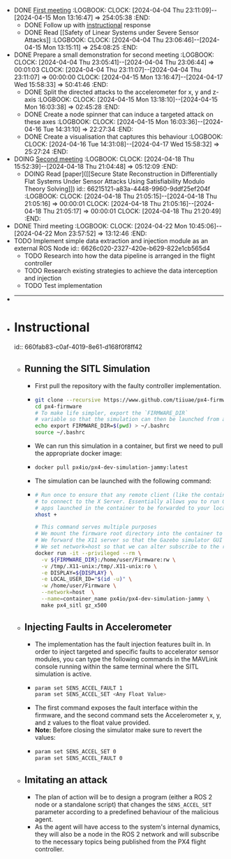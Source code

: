 - DONE [First meeting](((660f9803-86fb-4d27-8592-f471e3712eba)))
  :LOGBOOK:
  CLOCK: [2024-04-04 Thu 23:11:09]--[2024-04-15 Mon 13:16:47] =>  254:05:38
  :END:
	- DONE Follow up with [instructional](((660fab83-c0af-4019-8e61-d168f0f8ff42))) response
	- DONE Read [[Safety of Linear Systems under Severe Sensor Attacks]]
	  :LOGBOOK:
	  CLOCK: [2024-04-04 Thu 23:06:46]--[2024-04-15 Mon 13:15:11] =>  254:08:25
	  :END:
- DONE Prepare a small demonstration for second meeting
  :LOGBOOK:
  CLOCK: [2024-04-04 Thu 23:05:41]--[2024-04-04 Thu 23:06:44] =>  00:01:03
  CLOCK: [2024-04-04 Thu 23:11:07]--[2024-04-04 Thu 23:11:07] =>  00:00:00
  CLOCK: [2024-04-15 Mon 13:16:47]--[2024-04-17 Wed 15:58:33] =>  50:41:46
  :END:
	- DONE Split the directed attacks to the accelerometer for x, y and z-axis
	  :LOGBOOK:
	  CLOCK: [2024-04-15 Mon 13:18:10]--[2024-04-15 Mon 16:03:38] =>  02:45:28
	  :END:
	- DONE Create a node spinner that can induce a targeted attack on these axes
	  :LOGBOOK:
	  CLOCK: [2024-04-15 Mon 16:03:36]--[2024-04-16 Tue 14:31:10] =>  22:27:34
	  :END:
	- DONE Create a visualisation that captures this behaviour
	  :LOGBOOK:
	  CLOCK: [2024-04-16 Tue 14:31:08]--[2024-04-17 Wed 15:58:32] =>  25:27:24
	  :END:
- DOING [Second meeting](((66214ed0-8de1-4d80-aa69-b65f4e3be402)))
  :LOGBOOK:
  CLOCK: [2024-04-18 Thu 15:52:39]--[2024-04-18 Thu 21:04:48] =>  05:12:09
  :END:
	- DOING Read [paper]([[Secure State Reconstruction in Differentially Flat Systems Under Sensor Attacks Using Satisfiability Modulo Theory Solving]])
	  id:: 66215121-a83a-4448-9960-9ddf25ef204f
	  :LOGBOOK:
	  CLOCK: [2024-04-18 Thu 21:05:15]--[2024-04-18 Thu 21:05:16] =>  00:00:01
	  CLOCK: [2024-04-18 Thu 21:05:16]--[2024-04-18 Thu 21:05:17] =>  00:00:01
	  CLOCK: [2024-04-18 Thu 21:20:49]
	  :END:
- DONE Third meeting
  :LOGBOOK:
  CLOCK: [2024-04-22 Mon 10:45:06]--[2024-04-22 Mon 23:57:52] =>  13:12:46
  :END:
- TODO Implement simple data extraction and injection module as an external ROS Node
  id:: 6626c020-2327-420e-b629-822e1cb565d4
	- TODO Research into how the data pipeline is arranged in the flight controller
	- TODO Research existing strategies to achieve the data interception and injection
	- TODO Test implementation
- ___
- # Instructional
  id:: 660fab83-c0af-4019-8e61-d168f0f8ff42
	- ## Running the SITL Simulation
		- First pull the repository with the faulty controller implementation.
		- ```bash
		  git clone --recursive https://www.github.com/tiiuae/px4-firmware.git -b faulty-controller
		  cd px4-firmware
		  # To make life simpler, export the `FIRMWARE_DIR`
		  # variable so that the simulation can then be launched from anywhere
		  echo export FIRMWARE_DIR=$(pwd) > ~/.bashrc
		  source ~/.bashrc
		  ```
		- We can run this simulation in a container, but first we need to pull the appropriate docker image:
		- ```bash
		  docker pull px4io/px4-dev-simulation-jammy:latest
		  ```
		- The simulation can be launched with the following command:
		- ```bash
		  # Run once to ensure that any remote client (like the container)
		  # to connect to the X Server. Essentially allows you to run GUI
		  # apps launched in the container to be forwarded to your local system
		  xhost +
		  
		  # This command serves multiple purposes
		  # We mount the firmware root directory into the container to build the SITL environment
		  # We forward the X11 server so that the Gazebo simulator GUI runs on local machine
		  # We set network=host so that we can alter subscribe to the rostopics through the DDS
		  docker run -it --privileged --rm \
		    -v ${FIRMWARE_DIR}:/home/user/Firmware:rw \
		    -v /tmp/.X11-unix:/tmp/.X11-unix:ro \
		    -e DISPLAY=${DISPLAY} \
		    -e LOCAL_USER_ID="$(id -u)" \
		    -w /home/user/Firmware \
		    --network=host  \
		    --name=container_name px4io/px4-dev-simulation-jammy \
		    make px4_sitl gz_x500
		  ```
	- ## Injecting Faults in Accelerometer
		- The implementation has the fault injection features built in. In order to inject targeted and specific faults to accelerator sensor modules, you can type the following commands in the MAVLink console running within the same terminal where the SITL simulation is active.
		- ```bash
		  param set SENS_ACCEL_FAULT 1
		  param set SENS_ACCEL_SET <Any Float Value>
		  ```
		- The first command exposes the fault interface within the firmware, and the second command sets the Accelerometer x, y, and z values to the float value provided.
		- **Note:** Before closing the simulator make sure to revert the values:
		- ```bash
		  param set SENS_ACCEL_SET 0
		  param set SENS_ACCEL_FAULT 0
		  ```
	- ## Imitating an attack
		- The plan of action will be to design a program (either a ROS 2 node or a standalone script) that changes the `SENS_ACCEL_SET` parameter according to a predefined behaviour of the malicious agent.
		- As the agent will have access to the system's internal dynamics, they will also be a node in the ROS 2 network and will subscribe to the necessary topics being published from the PX4 flight controller.
